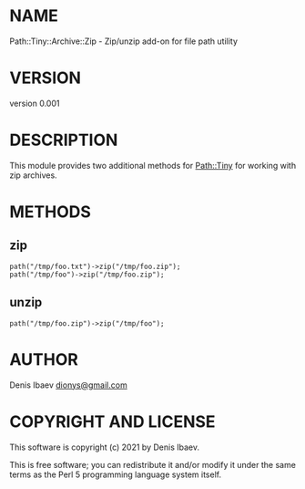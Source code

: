 # NAME

Path::Tiny::Archive::Zip - Zip/unzip add-on for file path utility

# VERSION

version 0.001

# DESCRIPTION

This module provides two additional methods for [Path::Tiny](https://metacpan.org/pod/Path::Tiny) for working with
zip archives.

# METHODS

## zip

    path("/tmp/foo.txt")->zip("/tmp/foo.zip");
    path("/tmp/foo")->zip("/tmp/foo.zip");

## unzip

    path("/tmp/foo.zip")->zip("/tmp/foo");

# AUTHOR

Denis Ibaev <dionys@gmail.com>

# COPYRIGHT AND LICENSE

This software is copyright (c) 2021 by Denis Ibaev.

This is free software; you can redistribute it and/or modify it under
the same terms as the Perl 5 programming language system itself.
